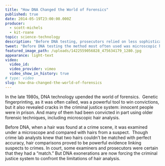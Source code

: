 ```yaml
---
title: "How DNA Changed the World of Forensics"
published: true
date: 2014-05-19T23:00:00.000Z
producer:
  - scott-michels
  - kit-roane
topic: science-technology
description: "Before DNA testing, prosecutors relied on less sophisticated forensic techniques, including microscopic hair analysis, to put criminals behind bars. But how reliable was hair analysis?"
tweet: "Before DNA testing the method most often used was microscopic hair analysis. But was it reliable?"
featured_image_path: /uploads/1422559056828_475634179_1280.jpg
appearance: light-text
video:
  video_id:
  video_provider: vimeo
  video_show_in_history: true
# type: video
slug: how-dna-changed-the-world-of-forensics
---
```


In the late 1980s, DNA technology upended the world of forensics.  Genetic fingerprinting, as it was often called, was a powerful tool to win convictions, but it also revealed cracks in the criminal justice system: innocent people were in prison. And many of them had been convicted in part using older forensic techniques, including microscopic hair analysis.

Before DNA, when a hair was found at a crime scene, it was examined under a microscope and compared with hairs from a suspect.  Though crime lab analysts knew that two hairs couldn't be matched with perfect accuracy, hair comparisons proved to be powerful evidence linking suspects to crimes. In court, some examiners and prosecutors were certain that they had a “match.” But DNA exonerations are now forcing the criminal justice system to confront the limitations of hair analysis.

